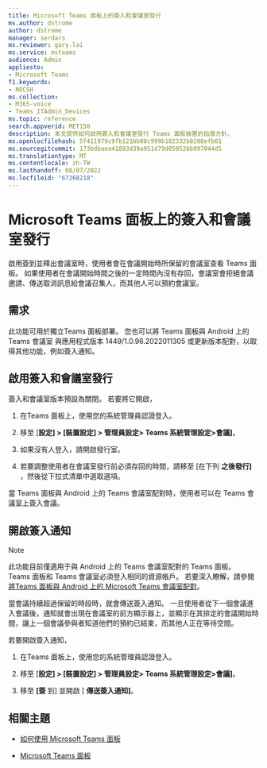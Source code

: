 ```yaml
---
title: Microsoft Teams 面板上的簽入和會議室發行
ms.author: dstrome
author: dstrome
manager: serdars
ms.reviewer: gary.lai
ms.service: msteams
audience: Admin
appliesto:
- Microsoft Teams
f1.keywords:
- NOCSH
ms.collection:
- M365-voice
- Teams_ITAdmin_Devices
ms.topic: reference
search.appverid: MET150
description: 本文提供如何啟用簽入和會議室發行 Teams 面板裝置的指導方針。
ms.openlocfilehash: 5f411979c9fb121bb80c999b102332b0208efb81
ms.sourcegitcommit: 173bdbaea41893d39a951d79d050526b897044d5
ms.translationtype: MT
ms.contentlocale: zh-TW
ms.lasthandoff: 08/07/2022
ms.locfileid: "67268218"
---
```

# <a name="check-in-and-room-release-on-microsoft-teams-panels"></a>Microsoft Teams 面板上的簽入和會議室發行

啟用簽到並釋出會議室時，使用者會在會議開始時所保留的會議室查看 Teams 面板。 如果使用者在會議開始時間之後的一定時間內沒有存回，會議室會拒絕會議邀請、傳送取消訊息給會議召集人，而其他人可以預約會議室。  

## <a name="requirements"></a>需求 

此功能可用於獨立Teams 面板部署。 您也可以將 Teams 面板與 Android 上的 Teams 會議室 與應用程式版本 1449/1.0.96.2022011305 或更新版本配對，以取得其他功能，例如簽入通知。  

## <a name="enable-check-in-and-room-release"></a>啟用簽入和會議室發行 

簽入和會議室版本預設為關閉。 若要將它開啟，  

1. 在Teams 面板上，使用您的系統管理員認證登入。  

2. 移至 [**設定] > [裝置設定] > 管理員設定> Teams 系統管理設定>會議]**。

3. 如果沒有人登入，請開啟發行室。

4. 若要調整使用者在會議室發行前必須存回的時間，請移至 [在下列 **之後發行]** ，然後從下拉式清單中選取選項。  

當 Teams 面板與 Android 上的 Teams 會議室配對時，使用者可以在 Teams 會議室上簽入會議。  

## <a name="turn-on-check-in-notifications"></a>開啟簽入通知

> [!NOTE]
> 此功能目前僅適用于與 Android 上的 Teams 會議室配對的 Teams 面板。 Teams 面板和 Teams 會議室必須登入相同的資源帳戶。 若要深入瞭解，請參閱[將Teams 面板與 Android 上的 Microsoft Teams 會議室配對](use-teams-panels.md#pair-a-teams-panel-with-a-microsoft-teams-room-on-android)。  

當會議持續超過保留的時段時，就會傳送簽入通知。 一旦使用者從下一個會議進入會議後，通知就會出現在會議室的前方顯示器上，並顯示在其排定的會議開始時間，讓上一個會議參與者知道他們的預約已結束，而其他人正在等待空間。  

若要開啟簽入通知，  

1. 在Teams 面板上，使用您的系統管理員認證登入。 

2. 移至 [**設定] > [裝置設定] > 管理員設定> Teams 系統管理設定>會議]**。

3. 移至 **[簽** 到] 並開啟 [ **傳送簽入通知]**。

## <a name="related-topics"></a>相關主題

- [如何使用 Microsoft Teams 面板](use-teams-panels.md)

- [Microsoft Teams 面板](teams-panels.md)
